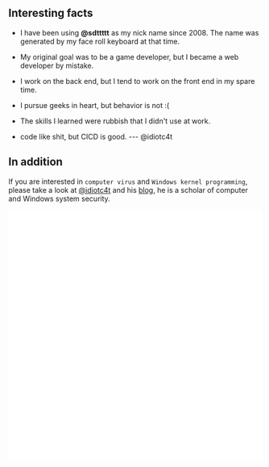 ## Interesting facts

* I have been using **@sdttttt** as my nick name since 2008.
The name was generated by my face roll keyboard at that time.

* My original goal was to be a game developer, but I became a web developer by mistake.

* I work on the back end, but I tend to work on the front end in my spare time.

* I pursue geeks in heart, but behavior is not :(

* The skills I learned were rubbish that I didn't use at work. 

* code like shit, but CICD is good. --- @idiotc4t

## In addition

If you are interested in `computer virus` and `Windows kernel programming`, please take a look at [@idiotc4t](https://github.com/idiotc4t) and his [blog](https://idiotc4t.gitbook.io/), he is a scholar of computer and Windows system security.


![Metrics](/github-metrics.svg)

